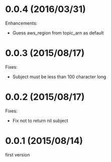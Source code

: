 # 0.0.4 (2016/03/31)

Enhancements:

* Guess aws_region from topic_arn as default

# 0.0.3 (2015/08/17)

Fixes:

* Subject must be less than 100 character long

# 0.0.2 (2015/08/17)

Fixes:

* Fix not to return nil subject

# 0.0.1 (2015/08/14)

first version
